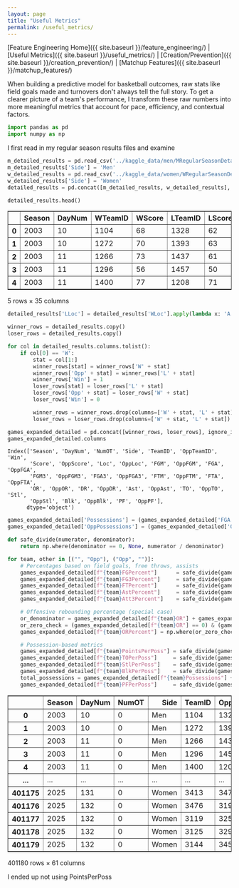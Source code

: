 ```yaml
---
layout: page
title: "Useful Metrics"
permalink: /useful_metrics/
---
```



[Feature Engineering Home]({{ site.baseurl }}/feature_engineering/) | [Useful Metrics]({{ site.baseurl }}/useful_metrics/) | [Creation/Prevention]({{ site.baseurl }}/creation_prevention/) | [Matchup Features]({{ site.baseurl }}/matchup_features/)

When building a predictive model for basketball outcomes, raw stats like field goals made and turnovers don't always tell the full story. To get a clearer picture of a team's performance, I transform these raw numbers into more meaningful metrics that account for pace, efficiency, and contextual factors.

```python
import pandas as pd
import numpy as np
```

I first read in my regular season results files and examine


```python
m_detailed_results = pd.read_csv('../kaggle_data/men/MRegularSeasonDetailedResults.csv')
m_detailed_results['Side'] = 'Men'
w_detailed_results = pd.read_csv('../kaggle_data/women/WRegularSeasonDetailedResults.csv')
w_detailed_results['Side'] = 'Women'
detailed_results = pd.concat([m_detailed_results, w_detailed_results], ignore_index=True)
```


```python
detailed_results.head()
```




<div>
<style scoped>
    .dataframe tbody tr th:only-of-type {
        vertical-align: middle;
    }

    .dataframe tbody tr th {
        vertical-align: top;
    }

    .dataframe thead th {
        text-align: right;
    }
</style>
<table border="1" class="dataframe">
  <thead>
    <tr style="text-align: right;">
      <th></th>
      <th>Season</th>
      <th>DayNum</th>
      <th>WTeamID</th>
      <th>WScore</th>
      <th>LTeamID</th>
      <th>LScore</th>
      <th>WLoc</th>
      <th>NumOT</th>
      <th>WFGM</th>
      <th>WFGA</th>
      <th>...</th>
      <th>LFTM</th>
      <th>LFTA</th>
      <th>LOR</th>
      <th>LDR</th>
      <th>LAst</th>
      <th>LTO</th>
      <th>LStl</th>
      <th>LBlk</th>
      <th>LPF</th>
      <th>Side</th>
    </tr>
  </thead>
  <tbody>
    <tr>
      <th>0</th>
      <td>2003</td>
      <td>10</td>
      <td>1104</td>
      <td>68</td>
      <td>1328</td>
      <td>62</td>
      <td>N</td>
      <td>0</td>
      <td>27</td>
      <td>58</td>
      <td>...</td>
      <td>16</td>
      <td>22</td>
      <td>10</td>
      <td>22</td>
      <td>8</td>
      <td>18</td>
      <td>9</td>
      <td>2</td>
      <td>20</td>
      <td>Men</td>
    </tr>
    <tr>
      <th>1</th>
      <td>2003</td>
      <td>10</td>
      <td>1272</td>
      <td>70</td>
      <td>1393</td>
      <td>63</td>
      <td>N</td>
      <td>0</td>
      <td>26</td>
      <td>62</td>
      <td>...</td>
      <td>9</td>
      <td>20</td>
      <td>20</td>
      <td>25</td>
      <td>7</td>
      <td>12</td>
      <td>8</td>
      <td>6</td>
      <td>16</td>
      <td>Men</td>
    </tr>
    <tr>
      <th>2</th>
      <td>2003</td>
      <td>11</td>
      <td>1266</td>
      <td>73</td>
      <td>1437</td>
      <td>61</td>
      <td>N</td>
      <td>0</td>
      <td>24</td>
      <td>58</td>
      <td>...</td>
      <td>14</td>
      <td>23</td>
      <td>31</td>
      <td>22</td>
      <td>9</td>
      <td>12</td>
      <td>2</td>
      <td>5</td>
      <td>23</td>
      <td>Men</td>
    </tr>
    <tr>
      <th>3</th>
      <td>2003</td>
      <td>11</td>
      <td>1296</td>
      <td>56</td>
      <td>1457</td>
      <td>50</td>
      <td>N</td>
      <td>0</td>
      <td>18</td>
      <td>38</td>
      <td>...</td>
      <td>8</td>
      <td>15</td>
      <td>17</td>
      <td>20</td>
      <td>9</td>
      <td>19</td>
      <td>4</td>
      <td>3</td>
      <td>23</td>
      <td>Men</td>
    </tr>
    <tr>
      <th>4</th>
      <td>2003</td>
      <td>11</td>
      <td>1400</td>
      <td>77</td>
      <td>1208</td>
      <td>71</td>
      <td>N</td>
      <td>0</td>
      <td>30</td>
      <td>61</td>
      <td>...</td>
      <td>17</td>
      <td>27</td>
      <td>21</td>
      <td>15</td>
      <td>12</td>
      <td>10</td>
      <td>7</td>
      <td>1</td>
      <td>14</td>
      <td>Men</td>
    </tr>
  </tbody>
</table>
<p>5 rows × 35 columns</p>
</div>




```python
detailed_results['LLoc'] = detailed_results['WLoc'].apply(lambda x: 'A' if x == 'H' else ('H' if x == 'A' else 'N'))

winner_rows = detailed_results.copy()
loser_rows = detailed_results.copy()

for col in detailed_results.columns.tolist():
    if col[0] == 'W':
        stat = col[1:]
        winner_rows[stat] = winner_rows['W' + stat]
        winner_rows['Opp' + stat] = winner_rows['L' + stat]
        winner_rows['Win'] = 1
        loser_rows[stat] = loser_rows['L' + stat]
        loser_rows['Opp' + stat] = loser_rows['W' + stat]
        loser_rows['Win'] = 0

        winner_rows = winner_rows.drop(columns=['W' + stat, 'L' + stat])
        loser_rows = loser_rows.drop(columns=['W' + stat, 'L' + stat])

games_expanded_detailed = pd.concat([winner_rows, loser_rows], ignore_index=True)
games_expanded_detailed.columns
```




    Index(['Season', 'DayNum', 'NumOT', 'Side', 'TeamID', 'OppTeamID', 'Win',
           'Score', 'OppScore', 'Loc', 'OppLoc', 'FGM', 'OppFGM', 'FGA', 'OppFGA',
           'FGM3', 'OppFGM3', 'FGA3', 'OppFGA3', 'FTM', 'OppFTM', 'FTA', 'OppFTA',
           'OR', 'OppOR', 'DR', 'OppDR', 'Ast', 'OppAst', 'TO', 'OppTO', 'Stl',
           'OppStl', 'Blk', 'OppBlk', 'PF', 'OppPF'],
          dtype='object')




```python
games_expanded_detailed['Possessions'] = (games_expanded_detailed['FGA'] - games_expanded_detailed['OR'] + games_expanded_detailed['TO'] + 0.44 * games_expanded_detailed['FTA'])
games_expanded_detailed['OppPossessions'] = (games_expanded_detailed['OppFGA'] - games_expanded_detailed['OppOR'] + games_expanded_detailed['OppTO'] + 0.44 * games_expanded_detailed['OppFTA'])
```


```python
def safe_divide(numerator, denominator):
    return np.where(denominator == 0, None, numerator / denominator)

for team, other in [("", "Opp"), ("Opp", "")]:
    # Percentages based on field goals, free throws, assists
    games_expanded_detailed[f"{team}FGPercent"]      = safe_divide(games_expanded_detailed[f"{team}FGM"],  games_expanded_detailed[f"{team}FGA"])
    games_expanded_detailed[f"{team}FG3Percent"]     = safe_divide(games_expanded_detailed[f"{team}FGM3"], games_expanded_detailed[f"{team}FGA3"])
    games_expanded_detailed[f"{team}FTPercent"]      = safe_divide(games_expanded_detailed[f"{team}FTM"],  games_expanded_detailed[f"{team}FTA"])
    games_expanded_detailed[f"{team}AstPercent"]     = safe_divide(games_expanded_detailed[f"{team}Ast"], games_expanded_detailed[f"{team}FGM"])
    games_expanded_detailed[f"{team}Att3Percent"]    = safe_divide(games_expanded_detailed[f"{team}FGA3"], games_expanded_detailed[f"{team}FGA"])

    # Offensive rebounding percentage (special case)
    or_denominator = games_expanded_detailed[f"{team}OR"] + games_expanded_detailed[f"{other}DR"]
    or_zero_check = (games_expanded_detailed[f"{team}OR"] == 0) & (games_expanded_detailed[f"{other}DR"] == 0)
    games_expanded_detailed[f"{team}ORPercent"] = np.where(or_zero_check, None, safe_divide(games_expanded_detailed[f"{team}OR"], or_denominator))

    # Possession-based metrics
    games_expanded_detailed[f"{team}PointsPerPoss"] = safe_divide(games_expanded_detailed[f"{team}Score"], games_expanded_detailed[f"{team}Possessions"])
    games_expanded_detailed[f"{team}TOPerPoss"]     = safe_divide(games_expanded_detailed[f"{team}TO"],    games_expanded_detailed[f"{team}Possessions"])
    games_expanded_detailed[f"{team}StlPerPoss"]    = safe_divide(games_expanded_detailed[f"{team}Stl"],   games_expanded_detailed[f"{other}Possessions"])
    games_expanded_detailed[f"{team}BlkPerPoss"]    = safe_divide(games_expanded_detailed[f"{team}Blk"],   games_expanded_detailed[f"{other}Possessions"])
    total_possessions = games_expanded_detailed[f"{team}Possessions"] + games_expanded_detailed[f"{other}Possessions"]
    games_expanded_detailed[f"{team}PFPerPoss"]     = safe_divide(games_expanded_detailed[f"{team}Stl"], total_possessions)
```




<div>
<style scoped>
    .dataframe tbody tr th:only-of-type {
        vertical-align: middle;
    }

    .dataframe tbody tr th {
        vertical-align: top;
    }

    .dataframe thead th {
        text-align: right;
    }
</style>
<table border="1" class="dataframe">
  <thead>
    <tr style="text-align: right;">
      <th></th>
      <th>Season</th>
      <th>DayNum</th>
      <th>NumOT</th>
      <th>Side</th>
      <th>TeamID</th>
      <th>OppTeamID</th>
      <th>Win</th>
      <th>Score</th>
      <th>OppScore</th>
      <th>Loc</th>
      <th>...</th>
      <th>OppFG3Percent</th>
      <th>OppFTPercent</th>
      <th>OppORPercent</th>
      <th>OppAstPercent</th>
      <th>OppAtt3Percent</th>
      <th>OppPointsPerPoss</th>
      <th>OppTOPerPoss</th>
      <th>OppStlPerPoss</th>
      <th>OppBlkPerPoss</th>
      <th>OppPFPerPoss</th>
    </tr>
  </thead>
  <tbody>
    <tr>
      <th>0</th>
      <td>2003</td>
      <td>10</td>
      <td>0</td>
      <td>Men</td>
      <td>1104</td>
      <td>1328</td>
      <td>1</td>
      <td>68</td>
      <td>62</td>
      <td>N</td>
      <td>...</td>
      <td>0.2</td>
      <td>0.727273</td>
      <td>0.294118</td>
      <td>0.363636</td>
      <td>0.188679</td>
      <td>0.877193</td>
      <td>0.254669</td>
      <td>0.120128</td>
      <td>0.026695</td>
      <td>0.061813</td>
    </tr>
    <tr>
      <th>1</th>
      <td>2003</td>
      <td>10</td>
      <td>0</td>
      <td>Men</td>
      <td>1272</td>
      <td>1393</td>
      <td>1</td>
      <td>70</td>
      <td>63</td>
      <td>N</td>
      <td>...</td>
      <td>0.25</td>
      <td>0.45</td>
      <td>0.416667</td>
      <td>0.291667</td>
      <td>0.358209</td>
      <td>0.929204</td>
      <td>0.176991</td>
      <td>0.117028</td>
      <td>0.087771</td>
      <td>0.058754</td>
    </tr>
    <tr>
      <th>2</th>
      <td>2003</td>
      <td>11</td>
      <td>0</td>
      <td>Men</td>
      <td>1266</td>
      <td>1437</td>
      <td>1</td>
      <td>73</td>
      <td>61</td>
      <td>N</td>
      <td>...</td>
      <td>0.115385</td>
      <td>0.608696</td>
      <td>0.54386</td>
      <td>0.409091</td>
      <td>0.356164</td>
      <td>0.951341</td>
      <td>0.187149</td>
      <td>0.031368</td>
      <td>0.078419</td>
      <td>0.01564</td>
    </tr>
    <tr>
      <th>3</th>
      <td>2003</td>
      <td>11</td>
      <td>0</td>
      <td>Men</td>
      <td>1296</td>
      <td>1457</td>
      <td>1</td>
      <td>56</td>
      <td>50</td>
      <td>N</td>
      <td>...</td>
      <td>0.272727</td>
      <td>0.533333</td>
      <td>0.472222</td>
      <td>0.5</td>
      <td>0.44898</td>
      <td>0.868056</td>
      <td>0.329861</td>
      <td>0.069396</td>
      <td>0.052047</td>
      <td>0.03471</td>
    </tr>
    <tr>
      <th>4</th>
      <td>2003</td>
      <td>11</td>
      <td>0</td>
      <td>Men</td>
      <td>1400</td>
      <td>1208</td>
      <td>1</td>
      <td>77</td>
      <td>71</td>
      <td>N</td>
      <td>...</td>
      <td>0.375</td>
      <td>0.62963</td>
      <td>0.488372</td>
      <td>0.5</td>
      <td>0.258065</td>
      <td>1.129135</td>
      <td>0.159033</td>
      <td>0.109856</td>
      <td>0.015694</td>
      <td>0.055292</td>
    </tr>
    <tr>
      <th>...</th>
      <td>...</td>
      <td>...</td>
      <td>...</td>
      <td>...</td>
      <td>...</td>
      <td>...</td>
      <td>...</td>
      <td>...</td>
      <td>...</td>
      <td>...</td>
      <td>...</td>
      <td>...</td>
      <td>...</td>
      <td>...</td>
      <td>...</td>
      <td>...</td>
      <td>...</td>
      <td>...</td>
      <td>...</td>
      <td>...</td>
      <td>...</td>
    </tr>
    <tr>
      <th>401175</th>
      <td>2025</td>
      <td>131</td>
      <td>0</td>
      <td>Women</td>
      <td>3413</td>
      <td>3471</td>
      <td>0</td>
      <td>66</td>
      <td>75</td>
      <td>H</td>
      <td>...</td>
      <td>0.210526</td>
      <td>0.678571</td>
      <td>0.235294</td>
      <td>0.384615</td>
      <td>0.306452</td>
      <td>0.969995</td>
      <td>0.142266</td>
      <td>0.080906</td>
      <td>0.013484</td>
      <td>0.039609</td>
    </tr>
    <tr>
      <th>401176</th>
      <td>2025</td>
      <td>132</td>
      <td>0</td>
      <td>Women</td>
      <td>3476</td>
      <td>3192</td>
      <td>0</td>
      <td>49</td>
      <td>66</td>
      <td>A</td>
      <td>...</td>
      <td>0.142857</td>
      <td>0.944444</td>
      <td>0.3125</td>
      <td>0.478261</td>
      <td>0.381818</td>
      <td>1.065891</td>
      <td>0.145349</td>
      <td>0.129534</td>
      <td>0.016192</td>
      <td>0.064683</td>
    </tr>
    <tr>
      <th>401177</th>
      <td>2025</td>
      <td>132</td>
      <td>0</td>
      <td>Women</td>
      <td>3119</td>
      <td>3250</td>
      <td>0</td>
      <td>62</td>
      <td>74</td>
      <td>A</td>
      <td>...</td>
      <td>0.357143</td>
      <td>0.882353</td>
      <td>0.277778</td>
      <td>0.555556</td>
      <td>0.311111</td>
      <td>1.184379</td>
      <td>0.240077</td>
      <td>0.096154</td>
      <td>0.0</td>
      <td>0.048046</td>
    </tr>
    <tr>
      <th>401178</th>
      <td>2025</td>
      <td>132</td>
      <td>0</td>
      <td>Women</td>
      <td>3125</td>
      <td>3293</td>
      <td>0</td>
      <td>62</td>
      <td>83</td>
      <td>N</td>
      <td>...</td>
      <td>0.5</td>
      <td>0.866667</td>
      <td>0.185185</td>
      <td>0.75</td>
      <td>0.518519</td>
      <td>1.209913</td>
      <td>0.189504</td>
      <td>0.028918</td>
      <td>0.043378</td>
      <td>0.014518</td>
    </tr>
    <tr>
      <th>401179</th>
      <td>2025</td>
      <td>132</td>
      <td>0</td>
      <td>Women</td>
      <td>3144</td>
      <td>3456</td>
      <td>0</td>
      <td>63</td>
      <td>66</td>
      <td>N</td>
      <td>...</td>
      <td>0.347826</td>
      <td>0.571429</td>
      <td>0.131579</td>
      <td>0.333333</td>
      <td>0.365079</td>
      <td>0.941781</td>
      <td>0.128425</td>
      <td>0.087873</td>
      <td>0.043937</td>
      <td>0.043365</td>
    </tr>
  </tbody>
</table>
<p>401180 rows × 61 columns</p>
</div>



I ended up not using PointsPerPoss
